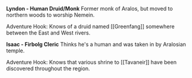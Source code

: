 **Lyndon - Human Druid/Monk**
Former monk of Aralos, but moved to northern woods to worship Nemein.

Adventure Hook: Knows of a druid named [[Greenfang]] somewhere between the East and West rivers.

**Isaac - Firbolg Cleric**
Thinks he's a human and was taken in by Aralosian temple.

Adventure Hook: Knows that various shrine to [[Tavaneir]] have been discovered throughout the region.